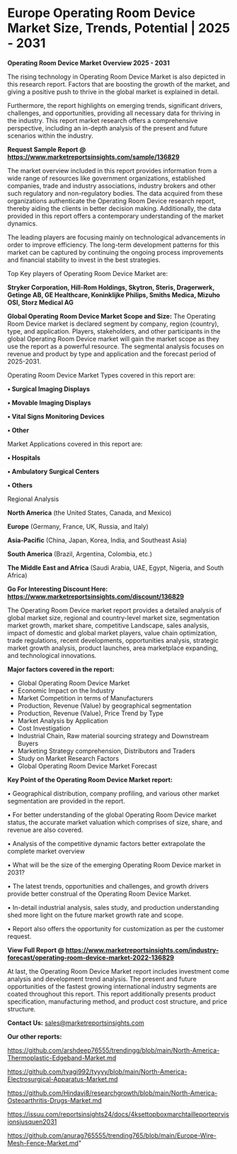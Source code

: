 # Europe Operating Room Device Market Size, Trends, Potential | 2025 - 2031

<Strong> Operating Room Device Market Overview 2025 - 2031</strong>

The rising technology in Operating Room Device Market is also depicted in this research report. Factors that are boosting the growth of the market, and giving a positive push to thrive in the global market is explained in detail.

Furthermore, the report highlights on emerging trends, significant drivers, challenges, and opportunities, providing all necessary data for thriving in the industry. This report market research offers a comprehensive perspective, including an in-depth analysis of the present and future scenarios within the industry.

<strong>Request Sample Report @ <a href=https://www.marketreportsinsights.com/sample/136829>https://www.marketreportsinsights.com/sample/136829</a></strong>

The market overview included in this report provides information from a wide range of resources like government organizations, established companies, trade and industry associations, industry brokers and other such regulatory and non-regulatory bodies. The data acquired from these organizations authenticate the Operating Room Device research report, thereby aiding the clients in better decision making. Additionally, the data provided in this report offers a contemporary understanding of the market dynamics.

The leading players are focusing mainly on technological advancements in order to improve efficiency. The long-term development patterns for this market can be captured by continuing the ongoing process improvements and financial stability to invest in the best strategies.

Top Key players of Operating Room Device Market are:

<strong>Stryker Corporation, Hill-Rom Holdings, Skytron, Steris, Dragerwerk, Getinge AB, GE Healthcare, Koninklijke Philips, Smiths Medica, Mizuho OSI, Storz Medical AG</strong>

<strong><b>Global Operating Room Device Market Scope and Size:</b></strong>
The Operating Room Device market is declared segment by company, region (country), type, and application. Players, stakeholders, and other participants in the global Operating Room Device market will gain the market scope as they use the report as a powerful resource. The segmental analysis focuses on revenue and product by type and application and the forecast period of 2025-2031.

Operating Room Device Market Types covered in this report are:

<strong>• Surgical Imaging Displays

• Movable Imaging Displays

• Vital Signs Monitoring Devices

• Other</strong>

Market Applications covered in this report are:

<strong>• Hospitals

• Ambulatory Surgical Centers

• Others</strong> 

Regional Analysis

<strong>North America</strong> (the United States, Canada, and Mexico)

<strong>Europe</strong> (Germany, France, UK, Russia, and Italy)

<strong>Asia-Pacific</strong> (China, Japan, Korea, India, and Southeast Asia)

<strong>South America</strong> (Brazil, Argentina, Colombia, etc.)

<strong>The Middle East and Africa</strong> (Saudi Arabia, UAE, Egypt, Nigeria, and South Africa)

<strong>Go For Interesting Discount Here: <a href=https://www.marketreportsinsights.com/discount/136829>https://www.marketreportsinsights.com/discount/136829</a></strong>

The Operating Room Device market report provides a detailed analysis of global market size, regional and country-level market size, segmentation market growth, market share, competitive Landscape, sales analysis, impact of domestic and global market players, value chain optimization, trade regulations, recent developments, opportunities analysis, strategic market growth analysis, product launches, area marketplace expanding, and technological innovations.

<strong><b>Major factors covered in the report:</b></strong>
<ul>
  <li>Global Operating Room Device Market </li>
  <li>Economic Impact on the Industry</li>
  <li>Market Competition in terms of Manufacturers</li>
  <li>Production, Revenue (Value) by geographical segmentation</li>
  <li>Production, Revenue (Value), Price Trend by Type</li>
  <li>Market Analysis by Application</li>
  <li>Cost Investigation</li>
  <li>Industrial Chain, Raw material sourcing strategy and Downstream Buyers</li>
  <li>Marketing Strategy comprehension, Distributors and Traders</li>
  <li>Study on Market Research Factors</li>
  <li>Global Operating Room Device Market Forecast</li>
</ul>

<strong><b>Key Point of the Operating Room Device Market report:</b></strong>

• Geographical distribution, company profiling, and various other market segmentation are provided in the report.

• For better understanding of the global Operating Room Device market status, the accurate market valuation which comprises of size, share, and revenue are also covered.

• Analysis of the competitive dynamic factors better extrapolate the complete market overview

• What will be the size of the emerging Operating Room Device market in 2031?

• The latest trends, opportunities and challenges, and growth drivers provide better construal of the Operating Room Device Market.

• In-detail industrial analysis, sales study, and production understanding shed more light on the future market growth rate and scope.

• Report also offers the opportunity for customization as per the customer request.

<strong><b>View Full Report @ <a href=https://www.marketreportsinsights.com/industry-forecast/operating-room-device-market-2022-136829>https://www.marketreportsinsights.com/industry-forecast/operating-room-device-market-2022-136829</a></b></strong>


At last, the Operating Room Device Market report includes investment come analysis and development trend analysis. The present and future opportunities of the fastest growing international industry segments are coated throughout this report. This report additionally presents product specification, manufacturing method, and product cost structure, and price structure.

<strong>Contact Us:</strong>
sales@marketreportsinsights.com

<strong>Our other reports:</strong>

<a href=https://github.com/arshdeep76555/trendingg/blob/main/North-America-Thermoplastic-Edgeband-Market.md>https://github.com/arshdeep76555/trendingg/blob/main/North-America-Thermoplastic-Edgeband-Market.md</a>

<a href=https://github.com/tyagi992/tyyyy/blob/main/North-America-Electrosurgical-Apparatus-Market.md>https://github.com/tyagi992/tyyyy/blob/main/North-America-Electrosurgical-Apparatus-Market.md</a>

<a href=https://github.com/Hindavi8/researchgrowth/blob/main/North-America-Osteoarthritis-Drugs-Market.md>https://github.com/Hindavi8/researchgrowth/blob/main/North-America-Osteoarthritis-Drugs-Market.md</a>

<a href=https://issuu.com/reportsinsights24/docs/4ksettopboxmarchtailleporteprvisionsjusquen2031>https://issuu.com/reportsinsights24/docs/4ksettopboxmarchtailleporteprvisionsjusquen2031</a>

<a href=https://github.com/anurag765555/trending765/blob/main/Europe-Wire-Mesh-Fence-Market.md>https://github.com/anurag765555/trending765/blob/main/Europe-Wire-Mesh-Fence-Market.md</a>"
